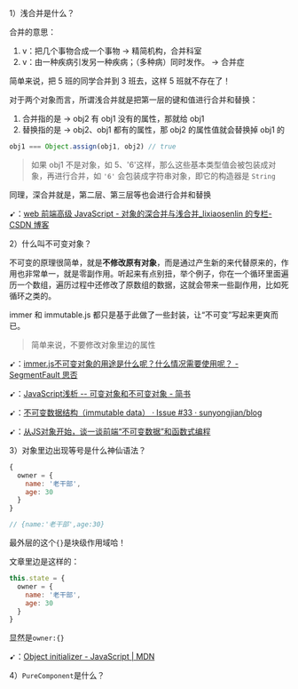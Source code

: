 1）浅合并是什么？

合并的意思：

1. v：把几个事物合成一个事物 -> 精简机构，合并科室
2. v：由一种疾病引发另一种疾病；（多种病）同时发作。 -> 合并症

简单来说，把 5 班的同学合并到 3 班去，这样 5 班就不存在了！

对于两个对象而言，所谓浅合并就是把第一层的键和值进行合并和替换：

1. 合并指的是 -> obj2 有 obj1 没有的属性，那就给 obj1
2. 替换指的是 -> obj2、obj1 都有的属性，那 obj2 的属性值就会替换掉 obj1 的

``` js
obj1 === Object.assign(obj1, obj2) // true
```

> 如果 obj1 不是对象，如 5、'6'这样，那么这些基本类型值会被包装成对象，再进行合并，如 `'6'` 会包装成字符串对象，即它的构造器是 `String`

同理，深合并就是，第二层、第三层等也会进行合并和替换

➹：[web 前端高级 JavaScript - 对象的深合并与浅合并_lixiaosenlin 的专栏-CSDN 博客](https://blog.csdn.net/lixiaosenlin/article/details/109785219)

2）什么叫不可变对象？

不可变的原理很简单，就是**不修改原有对象**，而是通过产生新的来代替原来的，作用也非常单一，就是零副作用。听起来有点别扭，举个例子，你在一个循环里面遍历一个数组，遍历过程中还修改了原数组的数据，这就会带来一些副作用，比如死循环之类的。

immer 和 immutable.js 都只是基于此做了一些封装，让“不可变”写起来更爽而已。

> 简单来说，不要修改对象里边的属性

➹：[immer.js不可变对象的用途是什么呢？什么情况需要使用呢？ - SegmentFault 思否](https://segmentfault.com/q/1010000022867342)

➹：[JavaScript浅析 -- 可变对象和不可变对象 - 简书](https://www.jianshu.com/p/327de4c87991)

➹：[不可变数据结构（immutable data） · Issue #33 · sunyongjian/blog](https://github.com/sunyongjian/blog/issues/33)

➹：[从JS对象开始，谈一谈前端“不可变数据”和函数式编程](https://juejin.cn/post/6844903470718255118)

3）对象里边出现等号是什么神仙语法？

``` js
{
  owner = {
    name: '老干部',
    age: 30
  }
}

// {name:'老干部',age:30}
```

最外层的这个`{}`是块级作用域哈！

文章里边是这样的：

``` js
this.state = {
  owner = {
    name: '老干部',
    age: 30
  }  
}
```

显然是`owner:{}`

➹：[Object initializer - JavaScript | MDN](https://developer.mozilla.org/en-US/docs/Web/JavaScript/Reference/Operators/Object_initializer)

4）`PureComponent`是什么？

